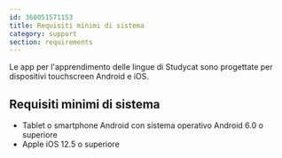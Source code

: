 ```yaml
---
id: 360051571153
title: Requisiti minimi di sistema
category: support
section: requirements
---
```

Le app per l'apprendimento delle lingue di Studycat sono progettate per dispositivi touchscreen Android e iOS.

## Requisiti minimi di sistema

- Tablet o smartphone Android con sistema operativo Android 6.0 o superiore
- Apple iOS 12.5 o superiore


